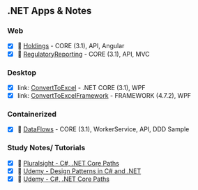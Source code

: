 #  

## .NET Apps & Notes

### Web

- [x] :link: [Holdings](Web/Holdings/) - CORE (3.1), API, Angular
- [x] :link: [RegulatoryReporting](Web/RegulatoryReporting/) - CORE (3.1), API, MVC

### Desktop

- [x] link: [ConvertToExcel](WPF/ConvertToExcel/) - .NET CORE (3.1), WPF
- [x] link: [ConvertToExcelFramework](WPF/ConvertToExcelFramework/) - FRAMEWORK (4.7.2), WPF

### Containerized

- [x] :link: [DataFlows](Container/DataFlows/) - CORE (3.1), WorkerService, API, DDD Sample

### Study Notes/ Tutorials

- [x] :link: [Pluralsight - C#, .NET Core Paths](Learn/PluralSight/)
- [x] :link: [Udemy - Design Patterns in C# and .NET ](Learn/LinkedIn/)
- [x] :link: [Udemy - C#, .NET Core Paths](Learn/Learn/)
